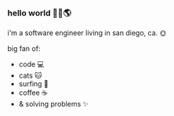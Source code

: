 ### hello world 👋🏻🌎

i'm a software engineer living in san diego, ca. 🌞 

big fan of:

- code 💻
- cats 🐱
- surfing 🌊
- coffee ☕️
- & solving problems ✨

